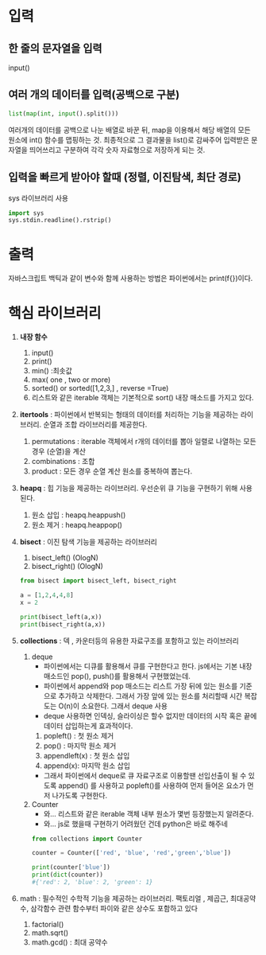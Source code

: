 # 입력 
## 한 줄의 문자열을 입력 
input() 

## 여러 개의 데이터를 입력(공백으로 구분)
```python
list(map(int, input().split()))
```
여러개의 데이터를 공백으로 나눈 배열로 바꾼 뒤, map을 이용해서 해당 배열의 모든 원소에 int() 함수를 맵핑하는 것. 최종적으로 그 결과물을 list()로 감싸주어 입력받은 문자열을 띄어쓰리고 구분하여 각각 숫자 자료형으로 저장하게 되는 것. 

## 입력을 빠르게 받아야 할때 (정렬, 이진탐색, 최단 경로)
sys 라이브러리 사용
```python
import sys
sys.stdin.readline().rstrip()
```

# 출력
자바스크립트 백틱과 같이 변수와 함께 사용하는 방법은 파이썬에서는 print(f{})이다.


# 핵심 라이브러리
1. **내장 함수**
	1. input() 
	2. print()
	3. min() :최솟값
	4. max( one , two or more)
	5. sorted() or sorted([1,2,3,] , reverse =True)
	6. 리스트와 같은 iterable 객체는 기본적으로 sort() 내장 매소드를 가지고 있다. 

2. **itertools** : 파이썬에서 반복되는 형태의 데이터를 처리하는 기능을 제공하는 라이브러리. 순열과 조합 라이브러리를 제공한다. 
	1. permutations : iterable 객체에서 r개의 데이터를 뽑아 일렬로 나열하는 모든 경우 (순열)을 계산
	2. combinations : 조합
	3. product : 모든 경우 순열 계산 원소를 중복하여 뽑는다.
3. **heapq** : 힙 기능을 제공하는 라이브러리. 우선순위 큐 기능을 구현하기 위해 사용된다.
	1. 원소 삽입 : heapq.heappush()
	2. 원소 제거 :  heapq.heappop()
		
	
4. **bisect** : 이진 탐색 기능을 제공하는 라이브러리
	1. bisect_left() (OlogN)
	2. bisect_right() (OlogN)
	```python
	from bisect import bisect_left, bisect_right

	a = [1,2,4,4,8]
	x = 2

	print(bisect_left(a,x)) 
	print(bisect_right(a,x))
	```

5. **collections** : 덱 , 카운터등의 유용한 자료구조를 포함하고 있는 라이브러리
	1. deque
		- 파이썬에서는 디큐를 활용해서 큐를 구현한다고 한다. js에서는 기본 내장 매소드인 pop(), push()를 활용해서 구현했었는데.
		- 파이썬에서 append와 pop 매소드는 리스트 가장 뒤에 있는 원소를 기준으로 추가하고 삭제한다. 그래서 가장 앞에 있는 원소를 처리할때 시간 복잡도는 O(n)이 소요한다.  그래서 deque 사용
		- deque 사용하면 인덱싱, 슬라이싱은 할수 없지만 데이터의 시작 혹은 끝에 데이터 삽입하는게 효과적이다. 
		1. popleft() : 첫 원소 제거 
		2. pop() : 마지막 원소 제거 
		3. appendleft(x) : 첫 원소 삽입
		4. append(x): 마지막 원소 삽입
		- 그래서 파이썬에서 deque로 큐 자료구조로 이용할땐 선입선출이 될 수 있도록 append() 를 사용하고 popleft()를 사용하여 먼저 들어온 요소가 먼저 나가도록 구현한다. 
	2. Counter
		- 와... 리스트와 같은 iterable 객체 내부 원소가 몇번 등장했는지 알려준다.
		- 와... js로 했을때 구현하기 어려웠던 건데 python은 바로 해주네
		```python
		from collections import Counter

		counter = Counter(['red', 'blue', 'red','green','blue'])

		print(counter['blue'])
		print(dict(counter)) 
		#{'red': 2, 'blue': 2, 'green': 1}
		```
6. math : 필수적인 수학적 기능을 제공하는 라이브러리. 팩토리얼 , 제곱근, 최대공약수, 삼각함수 관련 함수부터 파이와 같은 상수도 포함하고 있다
	1. factorial()
	2. math.sqrt()
	3. math.gcd() : 최대 공약수
